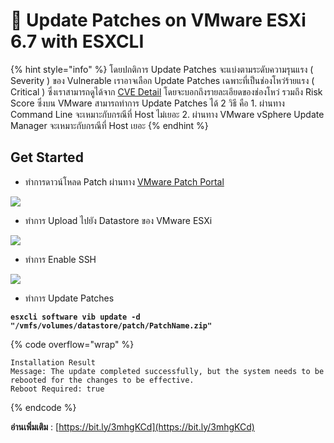 # 🌠 Update Patches on VMware ESXi 6.7 with ESXCLI

{% hint style="info" %}
โดยปกติการ Update Patches จะแบ่งตามระดับความรุนแรง ( Severity ) ของ Vulnerable เราอาจเลือก Update Patches เฉพาะที่เป็นช่องโหว่ร้ายแรง ( Critical ) ซึ่งเราสามารถดูได้จาก [CVE Detail](https://www.cvedetails.com/) โดยจะบอกถึงรายละเอียดของช่องโหว่ รวมถึง Risk Score ซึ่งบน VMware สามารถทำการ Update Patches ได้ 2 วิธี คือ 1. ผ่านทาง Command Line จะเหมาะกับกรณีที่ Host ไม่เยอะ 2. ผ่านทาง VMware vSphere Update Manager จะเหมาะกับกรณีที่ Host เยอะ
{% endhint %}

## **Get Started**

* ทำการดาวน์โหลด Patch ผ่านทาง [VMware Patch Portal](https://my.vmware.com/group/vmware/patch#search)

![](https://codeinsane.files.wordpress.com/2020/09/patch-01-2.png)

* ทำการ Upload ไปยัง Datastore ของ VMware ESXi

![](https://codeinsane.files.wordpress.com/2020/09/patch-02.png)

* ทำการ Enable SSH

![](https://codeinsane.files.wordpress.com/2020/09/patch-03.png)

* ทำการ Update Patches

<pre data-title="#" data-overflow="wrap"><code><strong>esxcli software vib update -d "/vmfs/volumes/datastore/patch/PatchName.zip"
</strong></code></pre>

{% code overflow="wrap" %}
```
Installation Result
Message: The update completed successfully, but the system needs to be rebooted for the changes to be effective.
Reboot Required: true
```
{% endcode %}

**อ่านเพิ่มเติม** : [https://bit.ly/3mhgKCd](https://bit.ly/3mhgKCd)
